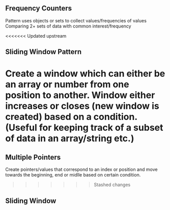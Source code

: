 ## Frequency Counters

Pattern uses objects or sets to collect values/frequencies of values
Comparing 2+ sets of data with common interest/frequency

<<<<<<< Updated upstream
## Sliding Window Pattern

Create a window which can either be an array or number from one position to another.
Window either increases or closes (new window is created) based on a condition.
(Useful for keeping track of a subset of data in an array/string etc.)
=======
## Multiple Pointers

Create pointers/values that correspond to an index or position
and move towards the beginning, end or midlle based on certain condition.
>>>>>>> Stashed changes

## Sliding Window

